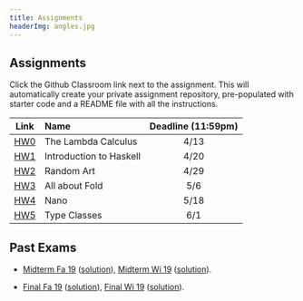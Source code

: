 ```yaml
---
title: Assignments
headerImg: angles.jpg
---
```


## Assignments

Click the Github Classroom link next to the assignment. 
This will automatically create your private assignment repository, 
pre-populated with starter code and a README file with all the instructions.


| Link                                             | Name                            | Deadline (11:59pm)        |
|:------------------------------------------------:|:--------------------------------|:-------------------------:|
| [HW0](https://classroom.github.com/a/bRVjPTGa)   | The Lambda Calculus             | 4/13                      |
| [HW1](https://classroom.github.com/a/JoLROppg)   | Introduction to Haskell         | 4/20                      |
| [HW2](https://classroom.github.com/a/rWOlqoJc)   | Random Art                      | 4/29                      |
| [HW3](https://classroom.github.com/a/LcaF_xdk)   | All about Fold                  | 5/6                       |
| [HW4](https://classroom.github.com/a/B1XjvCJJ)   | Nano                            | 5/18                      |
| [HW5](https://classroom.github.com/a/8tQaZ1l8)   | Type Classes                    | 6/1                       |


## Past Exams

- [Midterm Fa 19](/static/raw/130-midterm-fa19.pdf) ([solution](/static/raw/130-midterm-fa19-solution.pdf)),
  [Midterm Wi 19](/static/raw/130-midterm-wi19.pdf) ([solution](/static/raw/130-midterm-wi19-solution.pdf)).

- [Final Fa 19](/static/raw/130-final-fa19.pdf) ([solution](/static/raw/130-final-fa19-solution.pdf)),
  [Final Wi 19](/static/raw/130-final-wi19.pdf) ([solution](/static/raw/130-final-wi19-solution.pdf)).
  
